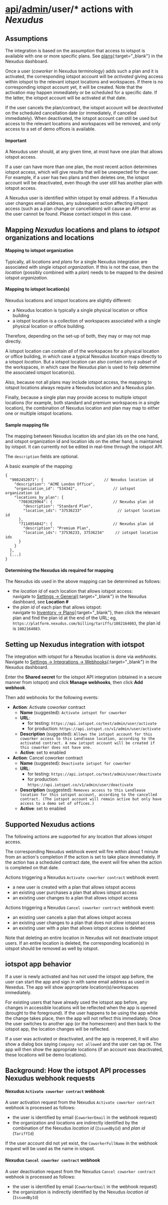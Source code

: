 # [api](../..)/[admin](..)/user/* actions with _Nexudus_


## Assumptions

The integration is based on the assumption that access to iotspot is available with one or more specific plans. See [plans](https://platform.nexudus.com/billing/tariffs?Tariff_Archived=false){:target="_blank"} in the Nexudus dashboard. 

Once a user (_coworker_ in Nexudus terminology) adds such a plan and it is activated, the corresponding iotspot account will be _activated_ giving access within iotspot to the relevant iotspot locations and workspaces. If there is no corresponding iotspot account yet, it will be created. Note that the activation may happen immediately or be scheduled for a specific date. If the latter, the iotspot account will be activated at that date.

If the user cancels the plan/contract, the iotspot account will be _deactivated_ on the scheduled cancellation date (or immediately, if canceled immediately). When deactivated, the iotspot account can still be used but access to the relevant locations and workspaces will be removed, and only access to a set of demo offices is available.

#### Important

A Nexudus user should, at any given time, at most have one plan that allows iotspot access.

If a user can have more than one plan, the most recent action determines iotspot access, which will give results that will be unexpected for the user. For example, if a user has two plans and then deletes one, the iotspot account will be deactivated, even though the user still has another plan with iotspot access.

A Nexudus user is identified within iotspot by email address. If a Nexudus user changes email address, any subsequent action affecting iotspot access (such as a plan change or cancellation) will cause an API error as the user cannot be found. Please contact iotspot in this case.


## Mapping _Nexudus_ locations and plans to _iotspot_ organizations and locations

#### Mapping to iotspot organization

Typically, all _locations_ and _plans_ for a single Nexudus integration are associated with single iotspot _organization_. If this is not the case, then the _location_ (possibly combined with a _plan_) needs to be mapped to the desired iotspot _organization_.

#### Mapping to iotspot location(s)

Nexudus locations and iotspot locations are slightly different:
* a Nexudus location is typically a single physical location or office building
* a iotspot location is a collection of workspaces associated with a single physical location or office building.

Therefore, depending on the set-up of both, they may or may not map directly.

A iotspot location can contain _all_ of the workspaces for a physical location or office building, in which case a typical Nexudus _location_ maps directly to a iotspot _location_. But a iotspot location can also contain only _a subset_ of the workspaces, in which case the Nexudus plan is used to help determine the associated iotspot location(s).

Also, because not all plans may include iotspot access, the mapping to iotspot locations always require a Nexudus location and a Nexudus plan.

Finally, because a single plan may provide access to multiple iotspot locations (for example, both standard and premium workspaces in a single location), the combination of Nexudus location and plan may map to either one or multiple iotspot locations.

#### Sample mapping file

The mapping between Nexudus location ids and plan ids on the one hand, and iotspot organization id and location ids on the other hand, is maintained by iotspot. It can currently not be edited in real-time through the iotspot API.

The `description` fields are optional.

A basic example of the mapping: 
```
{
  "9082452071": {                           // Nexudus location id
    "description": "ACME London Office",
    "organization_id": "534342",                // iotspot organization id
    "locations_by_plan": {
      "7083029964": {                           // Nexudus plan id
        "description": "Standard Plan",
        "location_ids": "37536233"                // iotspot location id
      },
      "7114954842": {                           // Nexudus plan id
        "description": "Premium Plan",
        "location_ids": "37536233, 37536234"     // iotspot location ids
      }
    }
  },
  [...]
}
```

#### Determining the Nexudus ids required for mapping

The Nexudus ids used in the above mapping can be determined as follows:
* the _location id_ of each location that allows iotspot access:<br/>
navigate to [Settings → General](https://platform.nexudus.com/settings/general){:target="_blank"} in the Nexudus dashboard, see **Location #**
* the _plan id_ of each plan that allows iotspot:<br/>
navigate to [Inventory → Plans](https://platform.nexudus.com/billing/tariffs?Tariff_Archived=false){:target="_blank"}, then click the relevant plan and find the plan id at the end of the URL; eg, `https://platform.nexudus.com/billing/tariffs/1082164083`, the plan id is `1082164083`.

## Setting up Nexudus integration with iotspot

The integration with iotspot for a Nexudus location is done via _webhooks_. Navigate to [Settings → Integrations → Webhooks](https://platform.nexudus.com/settings/integrations/options/webhooks){:target="_blank"} in the Nexudus dashboard.

Enter the **Shared secret** for the iotspot API integration (obtained in a secure manner from iotspot) and click **Manage webhooks**, then click **Add webhook**.

Then add webhooks for the following events:
* **Action**: Activate coworker contract
  * **Name** (suggested): `Activate iotspot for coworker`
  * **URL**:
    * for testing: `https://api.iotspot.co/test/admin/user/activate`
    * for production: `https://api.iotspot.co/v1/admin/user/activate`
  * **Description** (suggested): `Allows the iotspot account for this coworker access to this Lendlease location, according to the activated contract. A new iotspot account will be created if this coworker does not have one.`
  * **Active**: set to enabled
* **Action**: Cancel coworker contract
  * **Name** (suggested): `Deactivate iotspot for coworker`
  * **URL**: 
    * for testing: `https://api.iotspot.co/test/admin/user/deactivate`
    * for production: `https://api.iotspot.co/v1/admin/user/deactivate`
  * **Description** (suggested): `Removes access to this Lendlease location for this iotspot account, according to the cancelled contract. (The iotspot account will remain active but only have access to a demo set of offices.)`
  * **Active**: set to enabled


## Supported Nexudus actions

The following actions are supported for any location that allows iotspot access.

The corresponding Nexudus webhook event will fire within about 1 minute from an action's completion if the action is set to take place immediately. If the action has a scheduled contract date, the event will fire when the action is completed on that date.

Actions triggering a Nexudus `Activate coworker contract` webhook event:
* a new user is created with a plan that allows iotspot access  
* an existing user purchases a plan that allows iotspot access
* an existing user changes to a plan that allows iotspot access

Actions triggering a Nexudus `Cancel coworker contract` webhook event:
* an existing user cancels a plan that allows iotspot access
* an existing user changes to a plan that does not allow iotspot access
* an existing user with a plan that allows iotspot access is deleted

Note that deleting an entire location in Nexudus will not deactivate iotspot users. If an entire location is deleted, the corresponding location(s) in iotspot should be removed as well by iotspot.


## iotspot app behavior

If a user is newly activated and has not used the iotspot app before, the user can start the app and sign in with same email address as used in Nexedus. The app will show appropriate location(s)/workspaces immediately.

For existing users that have already used the iotspot app before, any changes in accessible locations will be reflected when the app is opened (brought to the foreground). If the user happens to be using the app while the change takes place, then the app will not reflect this immediately. Once the user switches to another app (or the homescreen) and then back to the iotspot app, the location changes will be reflected.

If a user was activated or deactivated, and the app is reopened, it will also show a dialog box saying `Company not allowed` and the user can tap `OK`. The app will then show the appropriate locations (if an account was deactivated, these locations will be demo locations).


## Background: How the iotspot API processes Nexudus webhook requests

#### Nexudus `Activate coworker contract` webhook

A user activation request from the Nexudus `Activate coworker contract` webhook is processed as follows:
* the user is identified by email (`CoworkerEmail` in the webhook request)
* the organization and locations are indirectly identified by the combination of the Nexudus _location id_  (`IssuedById`) and _plan id_  (`TariffId`) 

If the user account did not yet exist, the `CoworkerFullName` in the webhook request will be used as the name in iotspot.


#### Nexudus `Cancel coworker contract` webhook

A user deactivation request from the Nexudus `Cancel coworker contract` webhook is processed as follows:
* the user is identified by email (`CoworkerEmail` in the webhook request)
* the organization is indirectly identified by the Nexudus _location id_  (`IssuedById`)
